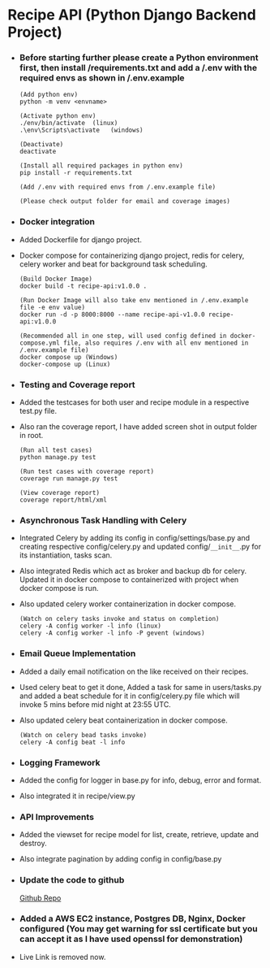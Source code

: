 # Recipe API (Python Django Backend Project)

- ### Before starting further please create a Python environment first, then install /requirements.txt and add a /.env with the required envs as shown in /.env.example

  ```
  (Add python env)
  python -m venv <envname>

  (Activate python env)
  ./env/bin/activate  (linux)
  .\env\Scripts\activate   (windows)

  (Deactivate)
  deactivate

  (Install all required packages in python env)
  pip install -r requirements.txt

  (Add /.env with required envs from /.env.example file)

  (Please check output folder for email and coverage images)
  ```

- ### Docker integration

- Added Dockerfile for django project.
- Docker compose for containerizing django project, redis for celery, celery worker and beat for background task scheduling.

  ```
  (Build Docker Image)
  docker build -t recipe-api:v1.0.0 .

  (Run Docker Image will also take env mentioned in /.env.example file -e env value)
  docker run -d -p 8000:8000 --name recipe-api-v1.0.0 recipe-api:v1.0.0

  (Recommended all in one step, will used config defined in docker-compose.yml file, also requires /.env with all env mentioned in /.env.example file)
  docker compose up (Windows)
  docker-compose up (Linux)
  ```

- ### Testing and Coverage report

- Added the testcases for both user and recipe module in a respective test.py file.
- Also ran the coverage report, I have added screen shot in output folder in root.

  ```
  (Run all test cases)
  python manage.py test

  (Run test cases with coverage report)
  coverage run manage.py test

  (View coverage report)
  coverage report/html/xml
  ```

- ### Asynchronous Task Handling with Celery

- Integrated Celery by adding its config in config/settings/base.py and creating respective config/celery.py and updated config/`__init__`.py for its instantiation, tasks scan.
- Also integrated Redis which act as broker and backup db for celery. Updated it in docker compose to containerized with project when docker compose is run.
- Also updated celery worker containerization in docker compose.

  ```
  (Watch on celery tasks invoke and status on completion)
  celery -A config worker -l info (linux)
  celery -A config worker -l info -P gevent (windows)
  ```

- ### Email Queue Implementation

- Added a daily email notification on the like received on their recipes.
- Used celery beat to get it done, Added a task for same in users/tasks.py and added a beat schedule for it in config/celery.py file which will invoke 5 mins before mid night at 23:55 UTC.
- Also updated celery beat containerization in docker compose.

  ```
  (Watch on celery bead tasks invoke)
  celery -A config beat -l info
  ```

- ### Logging Framework

- Added the config for logger in base.py for info, debug, error and format.
- Also integrated it in recipe/view.py

- ### API Improvements

- Added the viewset for recipe model for list, create, retrieve, update and destroy.
- Also integrate pagination by adding config in config/base.py

- ### Update the code to github

  [Github Repo](https://github.com/RajatRjSharma/recipe-backend)

- ### Added a AWS EC2 instance, Postgres DB, Nginx, Docker configured (You may get warning for ssl certificate but you can accept it as I have used openssl for demonstration)
- Live Link is removed now.
